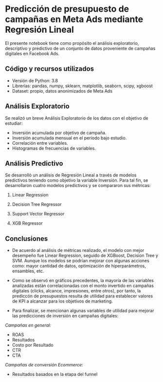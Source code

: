 # Predicción de presupuesto de campañas en Meta Ads mediante Regresión Lineal

El presente notebook tiene como propósito el análisis exploratorio, descriptivo y predictivo de un conjunto de datos proveniente de campañas digitales en Facebook Ads.

## Código y recursos utilizados
* Versión de Python: 3.8
* Librerías: pandas, numpy, sklearn, matplotlib, seaborn, scipy, xgboost
* Dataset: propio, datos anonimizados de Meta Ads

## Análisis Exploratorio

Se realizó un breve Análisis Exploratorio de los datos con el objetivo de estudiar:
- Inversión acumulada por objetivo de campaña.
- Inversión acumulada mensual en el periodo bajo estudio.
- Correlación entre variables.
- Histogramas de frecuencias de variables.

## Análisis Predictivo

Se desarrolló un análisis de Regresión Lineal a través de modelos predictivos teniendo como objetivo la variable Inversión. Para tal fin, se desarrollaron cuatro modelos predictivos y se compararon sus métricas:

1) Linear Regression

2) Decision Tree Regressor

3) Support Vector Regressor

4) XGB Regressor

## Conclusiones

- De acuerdo al análisis de métricas realizado, el modelo con mejor desempeño fue Linear Regression, seguido de XGBoost, Decision Tree y SVM. Aunque los modelos se podrían mejorar con algunas acciones como: mayor cantidad de datos, optimización de hiperparámetros, ensambles, etc.

- Como se observó en gráficos precedentes, la mayoría de las variables analizadas están correlacionadas con el monto invertido en campañas digitales (clicks, alcance, impresiones, entre otros), por tanto, la prediccón de presupuestos resulta de utilidad para establecer valores de KPI a alcanzar para los objetivos de marketing.

- Para finalizar, se mencionan algunas variables de utilidad para mejorar las predicciones de inversión en campañas digitales:

*Campañas en general:*
* ROAS
* Resultados
* Costo por Resultado
* CTR
* CTA

*Campañas de conversión Ecommerce:*
* Resultados basados en la etapa del funnel
